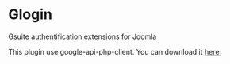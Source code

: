 # Glogin
Gsuite authentification extensions for Joomla

This plugin use google-api-php-client. You can download it <a href="google-api-php-client">here.</here>
